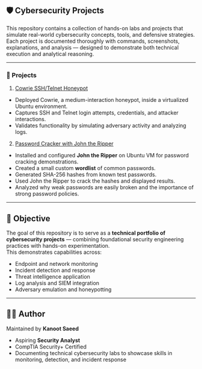 ## 🛡️ Cybersecurity Projects

This repository contains a collection of hands-on labs and projects that simulate real-world cybersecurity concepts, tools, and defensive strategies.  
Each project is documented thoroughly with commands, screenshots, explanations, and analysis — designed to demonstrate both technical execution and analytical reasoning.  

---

### 📑 Projects

1. [Cowrie SSH/Telnet Honeypot](honeypot-cowrie/README.md)  
- Deployed Cowrie, a medium-interaction honeypot, inside a virtualized Ubuntu environment.  
- Captures SSH and Telnet login attempts, credentials, and attacker interactions.  
- Validates functionality by simulating adversary activity and analyzing logs.  


2. [Password Cracker with John the Ripper](./password-cracker/README.md)

- Installed and configured **John the Ripper** on Ubuntu VM for password cracking demonstrations.
- Created a small custom **wordlist** of common passwords.
- Generated SHA-256 hashes from known test passwords.
- Used John the Ripper to crack the hashes and displayed results.
- Analyzed why weak passwords are easily broken and the importance of strong password policies.



---

## 🎯 Objective  

The goal of this repository is to serve as a **technical portfolio of cybersecurity projects** — combining foundational security engineering practices with hands-on experimentation.  
This demonstrates capabilities across:  

- Endpoint and network monitoring  
- Incident detection and response  
- Threat intelligence application  
- Log analysis and SIEM integration  
- Adversary emulation and honeypotting  

---

## 🧑‍💻 Author  

Maintained by **Kanoot Saeed**  
- Aspiring **Security Analyst**  
- CompTIA Security+ Certified  
- Documenting technical cybersecurity labs to showcase skills in monitoring, detection, and incident response  

